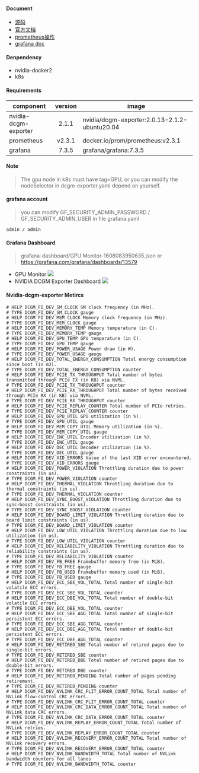 

#### Document
* [源码](https://github.com/NVIDIA/gpu-monitoring-tools)
* [官方文档](https://docs.nvidia.com/datacenter/cloud-native/gpu-operator/getting-started.html#using-grafana)
* [prometheus操作](https://prometheus.io/docs/prometheus/latest/querying/operators)
* [grafana doc](https://grafana.com/docs/grafana/latest/)

#### Denpendency
* nvidia-docker2
* k8s

#### Requirements
| component | version | image |
| --- | :---: | --- |
| nvidia-dcgm-exporter | 2.1.1  | nvidia/dcgm-exporter:2.0.13-2.1.2-ubuntu20.04 |
| prometheus           | v2.3.1 | docker.io/prom/prometheus:v2.3.1 |
| grafana              | 7.3.5  | grafana/grafana:7.3.5 |

#### Note
> The gpu node in k8s must have tag=GPU, or you can modify the nodeSelector in dcgm-exporter.yaml depend on yourself.

#### grafana account
> you can modify GF_SECURITY_ADMIN_PASSWORD / GF_SECURITY_ADMIN_USER in file grafana.yaml 

```admin / admin```

#### Grafana Dashboard
> grafana-dashboard/GPU Monitor-1608083950635.json or https://grafana.com/grafana/dashboards/13579

* GPU Monitor
    ![](img/1608084229979.jpg)
* NVIDIA DCGM Exporter Dashboard
    ![](img/1608085615967.jpg)

#### Nvidia-dcgm-exporter Metircs
```
# HELP DCGM_FI_DEV_SM_CLOCK SM clock frequency (in MHz).
# TYPE DCGM_FI_DEV_SM_CLOCK gauge
# HELP DCGM_FI_DEV_MEM_CLOCK Memory clock frequency (in MHz).
# TYPE DCGM_FI_DEV_MEM_CLOCK gauge
# HELP DCGM_FI_DEV_MEMORY_TEMP Memory temperature (in C).
# TYPE DCGM_FI_DEV_MEMORY_TEMP gauge
# HELP DCGM_FI_DEV_GPU_TEMP GPU temperature (in C).
# TYPE DCGM_FI_DEV_GPU_TEMP gauge
# HELP DCGM_FI_DEV_POWER_USAGE Power draw (in W).
# TYPE DCGM_FI_DEV_POWER_USAGE gauge
# HELP DCGM_FI_DEV_TOTAL_ENERGY_CONSUMPTION Total energy consumption since boot (in mJ).
# TYPE DCGM_FI_DEV_TOTAL_ENERGY_CONSUMPTION counter
# HELP DCGM_FI_DEV_PCIE_TX_THROUGHPUT Total number of bytes transmitted through PCIe TX (in KB) via NVML.
# TYPE DCGM_FI_DEV_PCIE_TX_THROUGHPUT counter
# HELP DCGM_FI_DEV_PCIE_RX_THROUGHPUT Total number of bytes received through PCIe RX (in KB) via NVML.
# TYPE DCGM_FI_DEV_PCIE_RX_THROUGHPUT counter
# HELP DCGM_FI_DEV_PCIE_REPLAY_COUNTER Total number of PCIe retries.
# TYPE DCGM_FI_DEV_PCIE_REPLAY_COUNTER counter
# HELP DCGM_FI_DEV_GPU_UTIL GPU utilization (in %).
# TYPE DCGM_FI_DEV_GPU_UTIL gauge
# HELP DCGM_FI_DEV_MEM_COPY_UTIL Memory utilization (in %).
# TYPE DCGM_FI_DEV_MEM_COPY_UTIL gauge
# HELP DCGM_FI_DEV_ENC_UTIL Encoder utilization (in %).
# TYPE DCGM_FI_DEV_ENC_UTIL gauge
# HELP DCGM_FI_DEV_DEC_UTIL Decoder utilization (in %).
# TYPE DCGM_FI_DEV_DEC_UTIL gauge
# HELP DCGM_FI_DEV_XID_ERRORS Value of the last XID error encountered.
# TYPE DCGM_FI_DEV_XID_ERRORS gauge
# HELP DCGM_FI_DEV_POWER_VIOLATION Throttling duration due to power constraints (in us).
# TYPE DCGM_FI_DEV_POWER_VIOLATION counter
# HELP DCGM_FI_DEV_THERMAL_VIOLATION Throttling duration due to thermal constraints (in us).
# TYPE DCGM_FI_DEV_THERMAL_VIOLATION counter
# HELP DCGM_FI_DEV_SYNC_BOOST_VIOLATION Throttling duration due to sync-boost constraints (in us).
# TYPE DCGM_FI_DEV_SYNC_BOOST_VIOLATION counter
# HELP DCGM_FI_DEV_BOARD_LIMIT_VIOLATION Throttling duration due to board limit constraints (in us).
# TYPE DCGM_FI_DEV_BOARD_LIMIT_VIOLATION counter
# HELP DCGM_FI_DEV_LOW_UTIL_VIOLATION Throttling duration due to low utilization (in us).
# TYPE DCGM_FI_DEV_LOW_UTIL_VIOLATION counter
# HELP DCGM_FI_DEV_RELIABILITY_VIOLATION Throttling duration due to reliability constraints (in us).
# TYPE DCGM_FI_DEV_RELIABILITY_VIOLATION counter
# HELP DCGM_FI_DEV_FB_FREE Framebuffer memory free (in MiB).
# TYPE DCGM_FI_DEV_FB_FREE gauge
# HELP DCGM_FI_DEV_FB_USED Framebuffer memory used (in MiB).
# TYPE DCGM_FI_DEV_FB_USED gauge
# HELP DCGM_FI_DEV_ECC_SBE_VOL_TOTAL Total number of single-bit volatile ECC errors.
# TYPE DCGM_FI_DEV_ECC_SBE_VOL_TOTAL counter
# HELP DCGM_FI_DEV_ECC_DBE_VOL_TOTAL Total number of double-bit volatile ECC errors.
# TYPE DCGM_FI_DEV_ECC_DBE_VOL_TOTAL counter
# HELP DCGM_FI_DEV_ECC_SBE_AGG_TOTAL Total number of single-bit persistent ECC errors.
# TYPE DCGM_FI_DEV_ECC_SBE_AGG_TOTAL counter
# HELP DCGM_FI_DEV_ECC_DBE_AGG_TOTAL Total number of double-bit persistent ECC errors.
# TYPE DCGM_FI_DEV_ECC_DBE_AGG_TOTAL counter
# HELP DCGM_FI_DEV_RETIRED_SBE Total number of retired pages due to single-bit errors.
# TYPE DCGM_FI_DEV_RETIRED_SBE counter
# HELP DCGM_FI_DEV_RETIRED_DBE Total number of retired pages due to double-bit errors.
# TYPE DCGM_FI_DEV_RETIRED_DBE counter
# HELP DCGM_FI_DEV_RETIRED_PENDING Total number of pages pending retirement.
# TYPE DCGM_FI_DEV_RETIRED_PENDING counter
# HELP DCGM_FI_DEV_NVLINK_CRC_FLIT_ERROR_COUNT_TOTAL Total number of NVLink flow-control CRC errors.
# TYPE DCGM_FI_DEV_NVLINK_CRC_FLIT_ERROR_COUNT_TOTAL counter
# HELP DCGM_FI_DEV_NVLINK_CRC_DATA_ERROR_COUNT_TOTAL Total number of NVLink data CRC errors.
# TYPE DCGM_FI_DEV_NVLINK_CRC_DATA_ERROR_COUNT_TOTAL counter
# HELP DCGM_FI_DEV_NVLINK_REPLAY_ERROR_COUNT_TOTAL Total number of NVLink retries.
# TYPE DCGM_FI_DEV_NVLINK_REPLAY_ERROR_COUNT_TOTAL counter
# HELP DCGM_FI_DEV_NVLINK_RECOVERY_ERROR_COUNT_TOTAL Total number of NVLink recovery errors.
# TYPE DCGM_FI_DEV_NVLINK_RECOVERY_ERROR_COUNT_TOTAL counter
# HELP DCGM_FI_DEV_NVLINK_BANDWIDTH_TOTAL Total number of NVLink bandwidth counters for all lanes
# TYPE DCGM_FI_DEV_NVLINK_BANDWIDTH_TOTAL counter
```